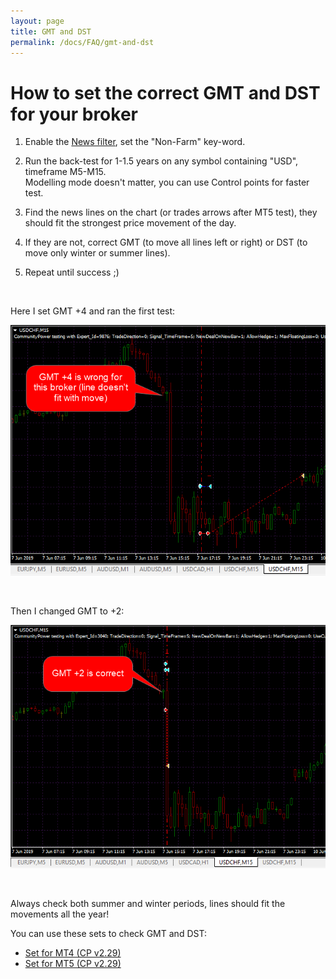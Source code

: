 ```yaml
---
layout: page
title: GMT and DST
permalink: /docs/FAQ/gmt-and-dst
---
```


# How to set the correct GMT and DST for your broker

1. Enable the [News filter](/docs/news), set the "Non-Farm" key-word.

2. Run the back-test for 1-1.5 years on any symbol containing "USD", timeframe M5-M15.<br />
Modelling mode doesn't matter, you can use Control points for faster test.

3. Find the news lines on the chart (or trades arrows after MT5 test), they should fit the strongest price movement of the day.

4. If they are not, correct GMT (to move all lines left or right) or DST (to move only winter or summer lines).

5. Repeat until success ;)

<br />

Here I set GMT +4 and ran the first test:

![gmt_and_dst_1.png](..%2F..%2Fassets%2Fimg%2Fdocs%2Fgmt_and_dst_1.png)

<br />

Then I changed GMT to +2:

![gmt_and_dst_2.png](..%2F..%2Fassets%2Fimg%2Fdocs%2Fgmt_and_dst_2.png)

<br />

Always check both summer and winter periods, lines should fit the movements all the year!

You can use these sets to check GMT and DST:

* [Set for MT4 (CP v2.29)](..%2F..%2Fassets%2Fsets%2FCP_MT4_USD_GMTandDST_check.set)
* [Set for MT5 (CP v2.29)](..%2F..%2Fassets%2Fsets%2FCP_MT5_USD_GMTandDST_check.set)
